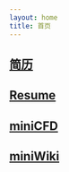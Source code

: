 ```yaml
---
layout: home
title: 首页
---
```


## [<i class="fa-solid fa-address-card"></i> 简历](./resume/chinese.md)
## [<i class="fa-solid fa-address-card"></i> Resume](./resume/english.md)
## [<i class="fa-brands fa-github"></i> miniCFD](https://github.com/pvc1989/miniCFD)
## [<i class="fa-brands fa-github"></i> miniWiki](https://pvc1989.github.io/miniWiki)
